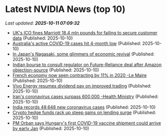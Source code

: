 # Latest NVIDIA News (top 10)
_Last updated: **2025-10-11 07:09:32**_

- [UK's ICO fines Marriott 18.4 mln pounds for failing to secure customer data](https://biztoc.com/x/972302e4ba24ce0a) (Published: 2025-10-10)
- [Australia's active COVID-19 cases hit 4-month low](https://biztoc.com/x/fd9a37c57d4827a0) (Published: 2025-10-10)
- [In Japan's Nagasaki, some glimmers of economic revival](https://biztoc.com/x/5e109f44d4af436f) (Published: 2025-10-10)
- [Indian bourse to consult regulator on Future-Reliance deal after Amazon objection-source](https://biztoc.com/x/4609a77719cdc101) (Published: 2025-10-10)
- [French economy now seen contracting by 11% in 2020 -Le Maire](https://biztoc.com/x/2d0245f3f573aafc) (Published: 2025-10-10)
- [Vivo Energy resumes dividend pay on improved trading](https://biztoc.com/x/7d143fdc8e58ce9b) (Published: 2025-10-10)
- [Iran's coronavirus cases surpass 600,000 -Health Ministry](https://biztoc.com/x/cd7fb31547f0f586) (Published: 2025-10-10)
- [India records 48,648 new coronavirus cases](https://biztoc.com/x/cfe88b4cf5ae8760) (Published: 2025-10-10)
- [Crypto hedge funds rack up steep gains on lending surge](https://biztoc.com/x/01e4b247601f168f) (Published: 2025-10-10)
- [PM Orban says Hungary's first COVID-19 vaccine shipment could arrive by early Jan](https://biztoc.com/x/ca47c147feaa0344) (Published: 2025-10-10)
